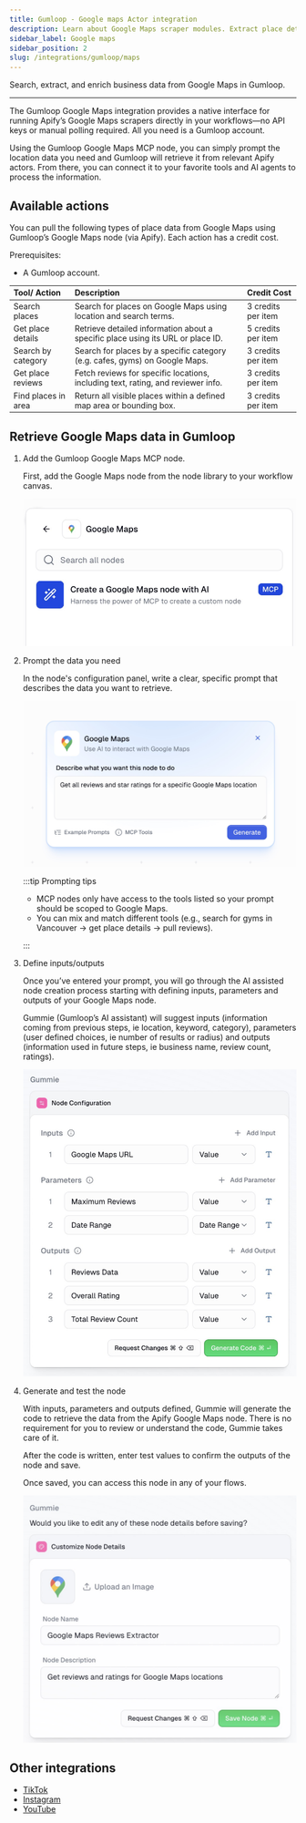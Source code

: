 ```yaml
---
title: Gumloop - Google maps Actor integration
description: Learn about Google Maps scraper modules. Extract place details, reviews, and search results.
sidebar_label: Google maps
sidebar_position: 2
slug: /integrations/gumloop/maps
---
```


Search, extract, and enrich business data from Google Maps in Gumloop.

---

The Gumloop Google Maps integration provides a native interface for running Apify’s Google Maps scrapers directly in your workflows—no API keys or manual polling required. All you need is a Gumloop account.  

Using the Gumloop Google Maps MCP node, you can simply prompt the location data you need and Gumloop will retrieve it from relevant Apify actors. From there, you can connect it to your favorite tools and AI agents to process the information.

## Available actions

You can pull the following types of place data from Google Maps using Gumloop’s Google Maps node (via Apify). Each action has a credit cost.

Prerequisites:

- A Gumloop account.

| Tool/ Action | Description | Credit Cost |
| :---- | :---- | :---- |
| Search places | Search for places on Google Maps using location and search terms. | 3 credits per item |
| Get place details | Retrieve detailed information about a specific place using its URL or place ID. | 5 credits per item |
| Search by category | Search for places by a specific category (e.g. cafes, gyms) on Google Maps. | 3 credits per item |
| Get place reviews | Fetch reviews for specific locations, including text, rating, and reviewer info. | 3 credits per item |
| Find places in area | Return all visible places within a defined map area or bounding box. | 3 credits per item |


## Retrieve Google Maps data in Gumloop

1. Add the Gumloop Google Maps MCP node.

    First, add the Google Maps node from the node library to your workflow canvas.

    ![Google Maps MCP node in Node Library](images/maps/mcp-node-image.jpeg)

1. Prompt the data you need

    In the node's configuration panel, write a clear, specific prompt that describes the data you want to retrieve.

    ![Google Maps node prompt field](images/maps/prompt.jpeg)

    :::tip Prompting tips

    - MCP nodes only have access to the tools listed so your prompt should be scoped to Google Maps.
    - You can mix and match different tools (e.g., search for gyms in Vancouver → get place details → pull reviews).

    :::

1. Define inputs/outputs

    Once you’ve entered your prompt, you will go through the AI assisted node creation process starting with defining inputs, parameters and outputs of your Google Maps node.

    Gummie (Gumloop’s AI assistant) will suggest inputs (information coming from previous steps, ie location, keyword, category), parameters (user defined choices, ie number of results or radius) and outputs (information used in future steps, ie business name, review count, ratings).

    ![Suggested inputs, parameters, outputs](images/maps/input-outputs.jpeg)

1. Generate and test the node

    With inputs, parameters and outputs defined, Gummie will generate the code to retrieve the data from the Apify Google Maps node. There is no requirement for you to review or understand the code, Gummie takes care of it.

    After the code is written, enter test values to confirm the outputs of the node and save.

    Once saved, you can access this node in any of your flows.

    ![Google Maps node with test values and outputs](images/maps/node.jpeg)

## Other integrations

- [TikTok](/platform/integrations/gumloop/tiktok)
- [Instagram](/platform/integrations/gumloop/instagram)
- [YouTube](/platform/integrations/gumloop/youtube)
